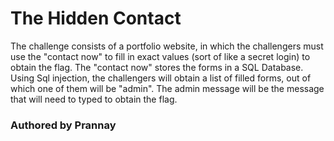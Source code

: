 
# The Hidden Contact
The challenge consists of a portfolio website, in which the challengers must use the "contact now" to fill in exact values (sort of like a secret login) to obtain the flag. The "contact now" stores the forms in a SQL Database. Using Sql injection, the challengers will obtain a list of filled forms, out of which one of them will be "admin". The admin message will be the message that will need to typed to obtain the flag. 

### Authored by Prannay

